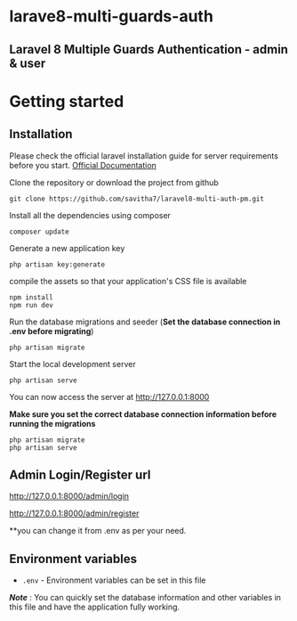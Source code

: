 # larave8-multi-guards-auth

Laravel 8 Multiple Guards Authentication - admin & user  
--------------------------------------------------------

# Getting started

## Installation

Please check the official laravel installation guide for server requirements before you start. [Official Documentation](https://laravel.com/docs/8.x/installation)


Clone the repository or download the project from github

    git clone https://github.com/savitha7/laravel8-multi-auth-pm.git

Install all the dependencies using composer 

    composer update

Generate a new application key

    php artisan key:generate

compile the assets so that your application's CSS file is available

    npm install
    npm run dev

Run the database migrations and seeder (**Set the database connection in .env before migrating**)

    php artisan migrate 

Start the local development server

    php artisan serve

You can now access the server at http://127.0.0.1:8000
    
**Make sure you set the correct database connection information before running the migrations**

    php artisan migrate 
    php artisan serve
    
## Admin Login/Register url

http://127.0.0.1:8000/admin/login

http://127.0.0.1:8000/admin/register

**you can change it from .env as per your need.


## Environment variables

- `.env` - Environment variables can be set in this file

***Note*** : You can quickly set the database information and other variables in this file and have the application fully working.

